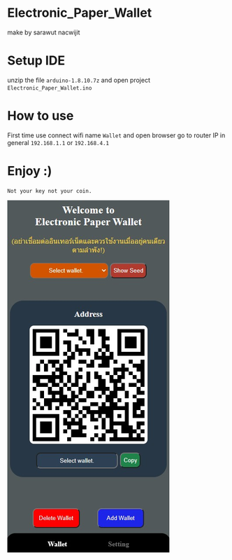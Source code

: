 # Electronic_Paper_Wallet
make by sarawut nacwijit

# Setup IDE
unzip the file `arduino-1.8.10.7z` and open project `Electronic_Paper_Wallet.ino`

# How to use 
First time use connect wifi name `Wallet` and open browser go to router IP  in general `192.168.1.1` or `192.168.4.1`

# Enjoy :)
`Not your key not your coin.`

![](https://github.com/aofserver/Electronic_Paper_Wallet/blob/main/src/wallet.jpg)
